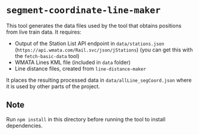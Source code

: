 # `segment-coordinate-line-maker`

This tool generates the data files used by the tool that obtains positions from live train data. It requires:

- Output of the Station List API endpoint in `data/stations.json` (`https://api.wmata.com/Rail.svc/json/jStations`) (you can get this with the `fetch-basic-data` tool)
- WMATA Lines KML file (included in `data` folder)
- Line distance files, created from `line-distance-maker`

It places the resulting processed data in `data/allLine_segCoord.json` where it is used by other parts of the project.

## Note
Run `npm install` in this directory before running the tool to install dependencies.